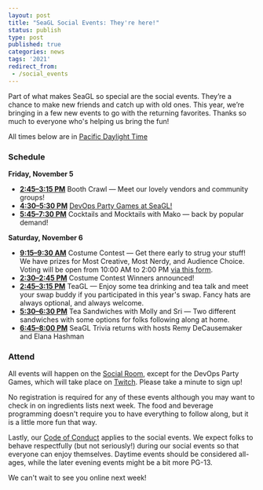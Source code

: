 ```yaml
---
layout: post
title: "SeaGL Social Events: They're here!"
status: publish
type: post
published: true
categories: news
tags: '2021'
redirect_from:
 - /social_events
---
```


Part of what makes SeaGL so special are the social events.
They’re a chance to make new friends and catch up with old ones.
This year, we’re bringing in a few new events to go with the returning favorites.
Thanks so much to everyone who's helping us bring the fun!

All times below are in [Pacific Daylight Time](https://time.is/compare/0800AM_5_Nov_2021_in_Seattle)

### Schedule

**Friday, November 5**

* [**2:45–3:15 PM**](https://osem.seagl.org/conferences/seagl2021/program/proposals/867) Booth Crawl — Meet our lovely vendors and community groups!
* [**4:30–5:30 PM**](https://osem.seagl.org/conferences/seagl2021/program/proposals/872) [DevOps Party Games at SeaGL!](https://devopspartygames.com/)
* [**5:45–7:30 PM**](https://osem.seagl.org/conferences/seagl2021/program/proposals/873) Cocktails and Mocktails with Mako — back by popular demand!

**Saturday, November 6**

* [**9:15–9:30 AM**](https://osem.seagl.org/conferences/seagl2021/program/proposals/874) Costume Contest — Get there early to strug your stuff! We have prizes for Most Creative, Most Nerdy, and Audience Choice. Voting will be open from 10:00 AM to 2:00 PM [via this form](https://forms.gle/PP4RN9FwT5dQmwc39).
* [**2:30–2:45 PM**](https://osem.seagl.org/conferences/seagl2021/program/proposals/875) Costume Contest Winners announced! 
* [**2:45–3:15 PM**](https://osem.seagl.org/conferences/seagl2021/program/proposals/870) TeaGL — Enjoy some tea drinking and tea talk and meet your swap buddy if you participated in this year's swap. Fancy hats are always optional, and always welcome.
* [**5:30–6:30 PM**](https://osem.seagl.org/conferences/seagl2021/program/proposals/877) Tea Sandwiches with Molly and Sri — Two different sandwiches with some options for folks following along at home.
* [**6:45–8:00 PM**](https://osem.seagl.org/conferences/seagl2021/program/proposals/878) SeaGL Trivia returns with hosts Remy DeCausemaker and Elana Hashman

### Attend

All events will happen on the [Social Room](https://meet.seattlematrix.org/SeaGL2021_Social), except for the DevOps Party Games, which will take place on [Twitch](https://www.twitch.tv/devopspartygames). Please take a minute to sign up! 

No registration is required for any of these events although you may want to check in on ingredients lists next week.
The food and beverage programming doesn't require you to have everything to follow along, but it is a little more fun that way.

Lastly, our [Code of Conduct](https://seagl.org/code_of_conduct) applies to the social events.
We expect folks to behave respectfully (but not seriously!) during our social events so that everyone can enjoy themselves.
Daytime events should be considered all-ages, while the later evening events might be a bit more PG-13.

We can't wait to see you online next week!
